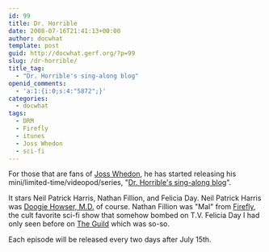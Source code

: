 ```yaml
---
id: 99
title: Dr. Horrible
date: 2008-07-16T21:41:13+00:00
author: docwhat
template: post
guid: http://docwhat.gerf.org/?p=99
slug: /dr-horrible/
title_tag:
  - "Dr. Horrible's sing-along blog"
openid_comments:
  - 'a:1:{i:0;s:4:"5872";}'
categories:
  - docwhat
tags:
  - DRM
  - Firefly
  - itunes
  - Joss Whedon
  - sci-fi
---
```

For those that are fans of <a rel="tag" href="http://whedonesque.com/">Joss Whedon</a>, he has started releasing his mini/limited-time/videopod/series, "<a href="http://drhorrible.com/">Dr. Horrible's sing-along blog</a>".

<!-- more -->It stars Neil Patrick Harris, Nathan Fillion, and Felicia Day.  Neil Patrick Harris was <a title="Wikipedia Article for Doogie Howser" href="http://en.wikipedia.org/wiki/Doogie_Howser,_M.D.">Doogie Howser, M.D.</a> of course.  Nathan Fillion was "Mal" from <a title="Wikipedia article for Firefly" href="http://en.wikipedia.org/wiki/Firefly_(TV_series)">Firefly</a>, the cult favorite sci-fi show that somehow bombed on T.V.  Felicia Day I had only seen before on <a href="http://www.watchtheguild.com/">The Guild</a> which was so-so.

Each episode will be released every two days after July 15th.